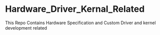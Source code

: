 # Hardware_Driver_Kernal_Related
This Repo Contains Hardware Specification and Custom Driver and kernel  development related 
